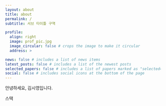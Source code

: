 ```yaml
---
layout: about
title: about
permalink: /
subtitle: 서브 타이틀 구역

profile:
  align: right
  image: prof_pic.jpg
  image_circular: false # crops the image to make it circular
  address: >

news: false # includes a list of news items
latest_posts: false # includes a list of the newest posts
selected_papers: false # includes a list of papers marked as "selected={true}"
social: false # includes social icons at the bottom of the page
---
```


안녕하세요, 김시영입니다.

스택
